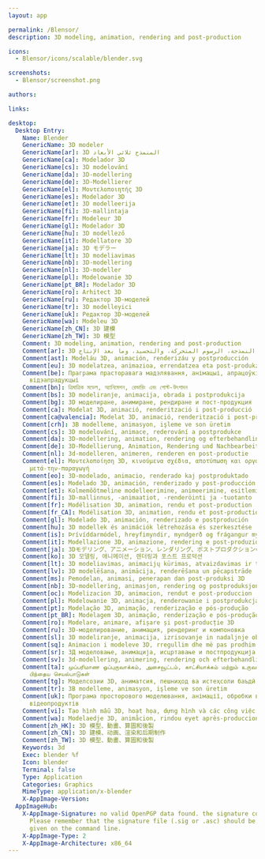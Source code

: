 ```yaml
---
layout: app

permalink: /Blensor/
description: 3D modeling, animation, rendering and post-production

icons:
  - Blensor/icons/scalable/blender.svg

screenshots:
  - Blensor/screenshot.png

authors:

links:

desktop:
  Desktop Entry:
    Name: Blender
    GenericName: 3D modeler
    GenericName[ar]: 3D المنمذج ثلاثي الأبعاد
    GenericName[ca]: Modelador 3D
    GenericName[cs]: 3D modelování
    GenericName[da]: 3D-modellering
    GenericName[de]: 3D-Modellierer
    GenericName[el]: Μοντελοποιητής 3D
    GenericName[es]: Modelador 3D
    GenericName[et]: 3D modelleerija
    GenericName[fi]: 3D-mallintaja
    GenericName[fr]: Modeleur 3D
    GenericName[gl]: Modelador 3D
    GenericName[hu]: 3D modellező
    GenericName[it]: Modellatore 3D
    GenericName[ja]: 3D モデラー
    GenericName[lt]: 3D modeliavimas
    GenericName[nb]: 3D-modellering
    GenericName[nl]: 3D-modeller
    GenericName[pl]: Modelowanie 3D
    GenericName[pt_BR]: Modelador 3D
    GenericName[ro]: Arhitect 3D
    GenericName[ru]: Редактор 3D-моделей
    GenericName[tr]: 3D modelleyici
    GenericName[uk]: Редактор 3D-моделей
    GenericName[wa]: Modeleu 3D
    GenericName[zh_CN]: 3D 建模
    GenericName[zh_TW]: 3D 模型
    Comment: 3D modeling, animation, rendering and post-production
    Comment[ar]: 3D النمذجة، الرسوم المتحركة، والتجسيد، وما بعد الإنتاج
    Comment[ast]: Modeláu 3D, animación, renderizáu y postproducción
    Comment[eu]: 3D modelatzea, animazioa, errendatzea eta post-produkzioa
    Comment[be]: Праграма прасторавага мадэлявання, анімацыі, апрацоўкі відэа і давядзення
      відэапрадукцыі
    Comment[bn]: ত্রিমাত্রিক মডেল, অ্যানিমেশন, রেন্ডারিং এবং পোস্ট-উৎপাদন
    Comment[bs]: 3D modeliranje, animacija, obrada i postprodukcija
    Comment[bg]: 3D моделиране, анимиране, рендиране и пост-продукция
    Comment[ca]: Modelat 3D, animació, renderització i post-producció
    Comment[ca@valencia]: Modelat 3D, animació, renderització i post-producció
    Comment[crh]: 3B modelleme, animasyon, işleme ve son üretim
    Comment[cs]: 3D modelování, animace, rederování a postprodukce
    Comment[da]: 3D-modellering, animation, rendering og efterbehandling
    Comment[de]: 3D-Modellierung, Animation, Rendering und Nachbearbeitung
    Comment[nl]: 3d-modelleren, animeren, renderen en post-productie
    Comment[el]: Μοντελοποίηση 3D, κινούμενα σχέδια, αποτύπωση και οργάνωση διαδικασίας
      μετά-την-παραγωγή
    Comment[eo]: 3D-modelado, animacio, renderado kaj postproduktado
    Comment[es]: Modelado 3D, animación, renderizado y post-producción
    Comment[et]: Kolmemõõtmeline modelleerimine, animeerimine, esitlemine ja järeltöötlemine
    Comment[fi]: 3D-mallinnus, -animaatiot, -renderöinti ja -tuotanto
    Comment[fr]: Modélisation 3D, animation, rendu et post-production
    Comment[fr_CA]: Modélisation 3D, animation, rendu et post-production
    Comment[gl]: Modelado 3D, animación, renderizado e postprodución
    Comment[hu]: 3D modellek és animációk létrehozása és szerkesztése
    Comment[is]: Þrívíddarmódel, hreyfimyndir, myndgerð og frágangur myndskeiða
    Comment[it]: Modellazione 3D, animazione, rendering e post-produzione
    Comment[ja]: 3Dモデリング、アニメーション、レンダリング、ポストプロダクションのツール
    Comment[ko]: 3D 모델링, 애니메이션, 렌더링과 포스트 프로덕션
    Comment[lt]: 3D modeliavimas, animacijų kūrimas, atvaizdavimas ir tobulinimas
    Comment[lv]: 3D modelēšana, animācija, renderēšana un pēcapstrāde
    Comment[ms]: Pemodelan, animasi, penerapan dan post-produksi 3D
    Comment[nb]: 3D-modellering, animasjon, rendering og postproduksjon
    Comment[oc]: Modelizacion 3D, animacion, rendut e post-produccion
    Comment[pl]: Modelowanie 3D, animacja, renderowanie i postprodukcja
    Comment[pt]: Modelação 3D, animação, renderização e pós-produção
    Comment[pt_BR]: Modelagem 3D, animação, renderização e pós-produção
    Comment[ro]: Modelare, animare, afișare și post-producție 3D
    Comment[ru]: 3D-моделирование, анимация, рендеринг и компоновка
    Comment[sl]: 3D modeliranje, animacija, izrisovanje in nadaljnje obdelovanje
    Comment[sq]: Animacion i modeleve 3D, rregullim dhe më pas prodhim
    Comment[sr]: 3Д моделовање, анимација, исцртавање и постпродукција
    Comment[sv]: 3d-modellering, animering, rendering och efterbehandling
    Comment[ta]: முப்பரிமாண ஒப்புருவாக்கம், அசைவூட்டம், காட்சியாக்கம் மற்றும் உருவாக்கத்துக்கு
      பிந்தைய செயல்பாடுகள்
    Comment[tg]: Моделсозии 3D, аниматсия, пешниҳод ва истеҳсоли баъдӣ
    Comment[tr]: 3B modelleme, animasyon, işleme ve son üretim
    Comment[uk]: Програма просторового моделювання, анімації, обробки відео та доведення
      відеопродуктів
    Comment[vi]: Tạo hình mẫu 3D, hoạt họa, dựng hình và các công việc hậu kỳ
    Comment[wa]: Modelaedje 3D, animåcion, rindou eyet après-produccion
    Comment[zh_HK]: 3D 模型、動畫、算圖和後製
    Comment[zh_CN]: 3D 建模、动画、渲染和后期制作
    Comment[zh_TW]: 3D 模型、動畫、算圖和後製
    Keywords: 3d
    Exec: blender %f
    Icon: blender
    Terminal: false
    Type: Application
    Categories: Graphics
    MimeType: application/x-blender
    X-AppImage-Version: 
  AppImageHub:
    X-AppImage-Signature: no valid OpenPGP data found. the signature could not be verified.
      Please remember that the signature file (.sig or .asc) should be the first file
      given on the command line.
    X-AppImage-Type: 2
    X-AppImage-Architecture: x86_64
---
```

